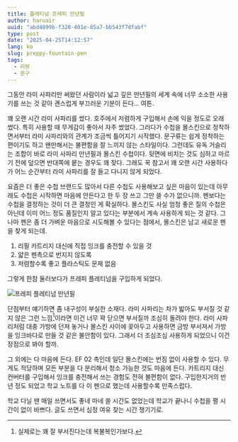 ```yaml
---
title: 플레티넘 프레피 만년필
author: haruair
uuid: "abd4899b-f328-401e-85a7-bb543f7dfabf"
type: post
date: "2025-04-25T14:12:57"
lang: ko
slug: preppy-fountain-pen
tags:
  - 리뷰
  - 문구
---
```


그동안 라미 사파리만 써왔던 사람이라 넓고 깊은 만년필의 세계 속에 너무 소소한
사용기를 쓰는 것 같아 괜스럽게 부끄러운 기분이 든다... 여튼.

꽤 오랜 시간 라미 사파리를 썼다. 호주에서 저렴하게 구입해서 손에 익을 정도로
오래 썼다. 특히 사용할 때 무게감이 좋아서 자주 썼었다. 그러다가 수첩을
몰스킨으로 정착하면서부터 라미 사파리와의 관계가 조금씩 틀어지기 시작했다.
문구류는 쉽게 정착하는 편이기도 하고 왠만해서는 불편함을 잘 느끼지 않는
스타일이다. 그런데도 유독 거슬리는 조합이 바로 라미 사파리 만년필과 몰스킨
수첩이다. 뒷면에 비치는 것도 심하고 마르기 전에 덮으면 반대쪽에 뭍는 경우도 꽤
잦다. 그래도 꾹 참고서 꽤 오랜 시간 사용하다가 어느 순간부터 라미 사파리를 잘
들고 다니지 않게 되었다.

요즘은 더 좋은 수첩 브랜드도 많아서 다른 수첩도 사용해보고 싶은 마음이 있는데
아무래도 수첩은 시작하면 마음에 안든다고 한 두 장 쓰고 그만 쓸 수가 없으니까.
펜보다는 수첩을 결정하는 것이 더 큰 결정인 게 확실하다. 몰스킨도 사실 엄청 좋은
질의 수첩은 아닌데 이미 어느 정도 품질인지 알고 있다는 부분에서 계속 사용하게
되는 것 같다. 그나마 펜은 좀 더 가벼운 마음으로 시도해볼 수 있다는 점에서,
몰스킨은 남고 새로운 펜을 찾게 되는데.

1. 리필 카트리지 대신에 직접 잉크를 충전할 수 있을 것
1. 얇은 펜촉으로 번지지 않도록
1. 저렴할수록 좋고 플라스틱도 문제 없음

그렇게 한참 둘러보다가 프레피 플레티넘을 구입하게 되었다.

![프레피 플레티넘 만년필][1]

단점부터 얘기하면 좀 내구성이 부실한 소재다. 라미 사파리는 차가 밟아도 부서질 것
같지 않은 그런 느낌[^2]이라면 이건 너무 꽉 닫으면 부서질까 조심히 돌려야 한다.
라미 사파리처럼 대충 가방에 던져 놓거나 몰스킨 사이에 꽂아두고 사용하면 금방
부서져서 가방을 잉크바다로 만들 것 같은 불안함이 있다. 그래서 더 조심조심
사용하게 되었으니 이건 장점으로 봐야 할까.

그 외에는 다 마음에 든다. EF 02 촉인데 일단 몰스킨에는 번짐 없이 사용할 수 있다.
무게도 적당하며 모든 부분을 다 분리해서 청소 가능한 것도 마음에 든다. 카트리지
대신 컨버터를 구입해서 잉크를 충전해서 쓰는 경험도 전혀 불편함이 없다.
구입한지거의 반년 정도 되었고 학교 노트를 다 이 펜으로 했는데 사용할수록
만족스럽다.

학교 다닐 땐 매일 쓰면서도 좋네 마네 쓸 시간도 없었는데 학교가 끝나니 수첩을 펼
시간이 없이 바쁘다. 글도 쓰면서 심정 여유 찾는 시간 챙기기로.

[1]: /resources/live.staticflickr.com/65535/54353628782_2db87357ec_b.webp
[^2]: 실제로는 꽤 잘 부서진다는데 복불복인가보다.

